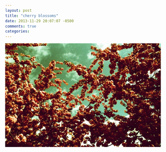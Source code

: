 ```yaml
---
layout: post
title: "cherry blossoms"
date: 2013-11-29 20:07:07 -0500
comments: true
categories: 
---
```

![cherry-blossoms](/images/cherry-blossoms.jpg)
